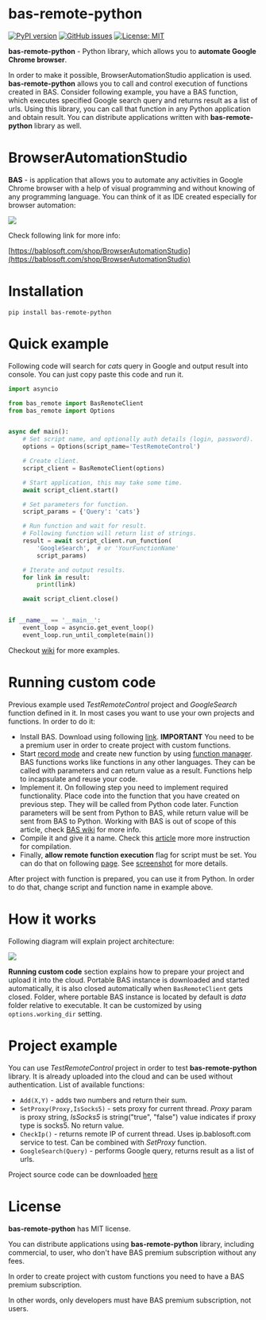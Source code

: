 # bas-remote-python

[![PyPI version](https://badge.fury.io/py/bas-remote-python.svg)](https://badge.fury.io/py/bas-remote-python)
[![GitHub issues](https://img.shields.io/github/issues/CheshireCaat/bas-remote-python)](https://github.com/CheshireCaat/bas-remote-python/issues)
[![License: MIT](https://img.shields.io/badge/License-MIT-yellow.svg)](https://opensource.org/licenses/MIT)

**bas-remote-python** - Python library, which allows you to **automate Google Chrome browser**. 

In order to make it possible, BrowserAutomationStudio application is used. 
**bas-remote-python** allows you to call and control execution of functions created in BAS. 
Consider following example, you have a BAS function, which executes specified Google search 
query and returns result as a list of urls. Using this library, you can call that function 
in any Python application and obtain result. 
You can distribute applications written with **bas-remote-python** library as well.

# BrowserAutomationStudio

**BAS** - is application that allows you to automate any activities in Google Chrome browser with a help of visual programming and without knowing of any programming language. You can think of it as IDE created especially for browser automation:

![](https://bablosoft.com/landing2/screen-bas.png)

Check following link for more info:

[https://bablosoft.com/shop/BrowserAutomationStudio](https://bablosoft.com/shop/BrowserAutomationStudio)

# Installation

```
pip install bas-remote-python
```

# Quick example

Following code will search for _cats_ query in Google and output result into console. You can just copy paste this code and run it.

```python
import asyncio

from bas_remote import BasRemoteClient
from bas_remote import Options


async def main():
    # Set script name, and optionally auth details (login, password).
    options = Options(script_name='TestRemoteControl')

    # Create client.
    script_client = BasRemoteClient(options)

    # Start application, this may take some time.
    await script_client.start()

    # Set parameters for function.
    script_params = {'Query': 'cats'}

    # Run function and wait for result.
    # Following function will return list of strings.
    result = await script_client.run_function(
        'GoogleSearch',  # or 'YourFunctionName'
        script_params)

    # Iterate and output results.
    for link in result:
        print(link)

    await script_client.close()


if __name__ == '__main__':
    event_loop = asyncio.get_event_loop()
    event_loop.run_until_complete(main())
```

Checkout [wiki](https://github.com/CheshireCaat/bas-remote-python/wiki) for more examples.

# Running custom code

Previous example used _TestRemoteControl_ project and _GoogleSearch_ function defined in it. 
In most cases you want to use your own projects and functions. In order to do it:

* Install BAS. Download using following [link](https://bablosoft.com/shop/BrowserAutomationStudio#download). **IMPORTANT** You need to be a premium user in order to create project with custom functions.
* Start [record mode](https://i.imgur.com/JrV7ua5.png) and create new function by using [function manager](https://i.imgur.com/yAjLu8v.png). BAS functions works like functions in any other languages. They can be called with parameters and can return value as a result. Functions help to incapsulate and reuse your code.
* Implement it. On following step you need to implement required functionality. Place code into the function that you have created on previous step. They will be called from Python code later. Function parameters will be sent from Python to BAS, while return value will be sent from BAS to Python. Working with BAS is out of scope of this article, check [BAS wiki](https://wiki.bablosoft.com/doku.php) for more info.
* Compile it and give it a name. Check this [article](https://wiki.bablosoft.com/doku.php?id=how_to_protect_your_script) more more instruction for compilation.
* Finally, **allow remote function execution** flag for script must be set. You can do that on following [page](https://bablosoft.com/bas/scripts). See [screenshot](https://i.imgur.com/BrkefIT.png) for more details.

After project with function is prepared, you can use it from Python. 
In order to do that, change script and function name in example above.

# How it works

Following diagram will explain project architecture:

![](https://i.imgur.com/9lfF3EJ.png)

**Running custom code** section explains how to prepare your project and upload it into the cloud. Portable BAS instance is downloaded and started automatically, it is also closed automatically when ```BasRemoteClient``` gets closed. Folder, where portable BAS instance is located by default is _data_ folder relative to executable. It can be customized by using ```options.working_dir``` setting.

# Project example

You can use _TestRemoteControl_ project in order to test **bas-remote-python** library. It is already uploaded into the cloud and can be used without authentication. List of available functions:

* ```Add(X,Y)``` - adds two numbers and return their sum.
* ```SetProxy(Proxy,IsSocks5)``` - sets proxy for current thread. _Proxy_ param is proxy string, _IsSocks5_ is string("true", "false") value indicates if proxy type is socks5. No return value.
* ```CheckIp()``` - returns remote IP of current thread. Uses ip.bablosoft.com service to test. Can be combined with _SetProxy_ function.
* ```GoogleSearch(Query)``` - performs Google query, returns result as a list of urls.


Project source code can be downloaded [here](https://drive.google.com/uc?id=1WQYzm-XaZhXUBWQYMM5T-sZ_tdcSfAwS&export=download)

# License

**bas-remote-python** has MIT license.

You can distribute applications using **bas-remote-python** library, including commercial, to user, who don't have BAS premium subscription without any fees.

In order to create project with custom functions you need to have a BAS premium subscription.

In other words, only developers must have BAS premium subscription, not users.
